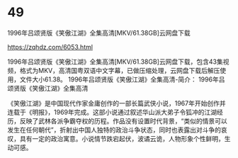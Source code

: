 # 49
1996年吕颂贤版《笑傲江湖》全集高清[MKV/61.38GB]云网盘下载

https://zqhdz.com/6053.html

1996年吕颂贤版《笑傲江湖》全集高清[MKV/61.38GB]云网盘下载，包含43集视频，格式为MKV，高清国粤双语中文字幕，已做压缩处理，云网盘下载后解压使用，文件大小61.38。
1996年吕颂贤版《笑傲江湖》全集高清-简介：
1996年吕颂贤版《笑傲江湖》全集高清

《笑傲江湖》是中国现代作家金庸创作的一部长篇武侠小说，1967年开始创作并连载于《明报》，1969年完成。这部小说通过叙述华山派大弟子令狐冲的江湖经历，反映了武林各派争霸夺权的历程。作品没有设置时代背景，“类似的情景可以发生在任何朝代”，折射出中国人独特的政治斗争状态，同时也表露出对斗争的哀叹，具有一定的政治寓意。小说情节跌宕起伏，波谲云诡，人物形象个性鲜明，生动可感。
